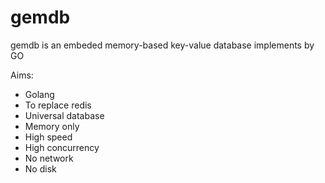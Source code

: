 # gemdb
gemdb is an embeded memory-based key-value database implements by GO


Aims:

  - Golang
  - To replace redis
  - Universal database
  - Memory only
  - High speed
  - High concurrency
  - No network
  - No disk
  
